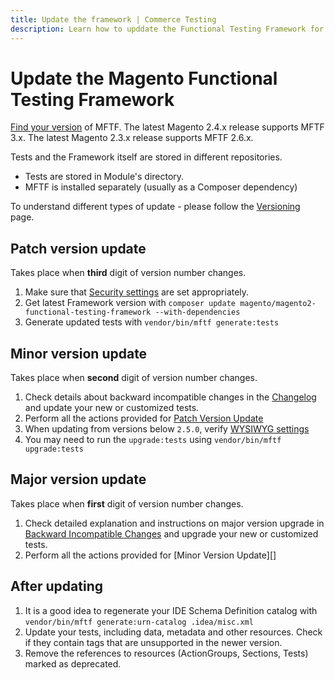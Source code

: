 ```yaml
---
title: Update the framework | Commerce Testing
description: Learn how to upddate the Functional Testing Framework for Adobe Commerce and Magento Open Source.
---
```


# Update the Magento Functional Testing Framework

<InlineAlert variant="info" slots="text"/>

[Find your version] of MFTF. The latest Magento 2.4.x release supports MFTF 3.x. The latest Magento 2.3.x release supports MFTF 2.6.x.

Tests and the Framework itself are stored in different repositories.

*  Tests are stored in Module's directory.
*  MFTF is installed separately (usually as a Composer dependency)

To understand different types of update - please follow the [Versioning][] page.

## Patch version update

Takes place when **third** digit of version number changes.

1. Make sure that [Security settings][] are set appropriately.
1. Get latest Framework version with `composer update magento/magento2-functional-testing-framework --with-dependencies`
1. Generate updated tests with `vendor/bin/mftf generate:tests`

## Minor version update

Takes place when **second** digit of version number changes.

1. Check details about backward incompatible changes in the [Changelog][] and update your new or customized tests.
1. Perform all the actions provided for [Patch Version Update][]
1. When updating from versions below `2.5.0`, verify [WYSIWYG settings][]
1. You may need to run the `upgrade:tests` using `vendor/bin/mftf upgrade:tests`

## Major version update

Takes place when **first** digit of version number changes.

1. Check detailed explanation and instructions on major version upgrade in [Backward Incompatible Changes][] and upgrade your new or customized tests.
1. Perform all the actions provided for [Minor Version Update][]

## After updating

1. It is a good idea to regenerate your IDE Schema Definition catalog with `vendor/bin/mftf generate:urn-catalog .idea/misc.xml`
1. Update your tests, including data, metadata and other resources. Check if they contain tags that are unsupported in the newer version.
1. Remove the references to resources (ActionGroups, Sections, Tests) marked as deprecated.

<!-- Link Definitions -->
[Changelog]: https://github.com/magento/magento2-functional-testing-framework/blob/master/CHANGELOG.md
[Backward Incompatible Changes]: backward-incompatible-changes.md
[WYSIWYG settings]: getting-started.md#wysiwyg-settings
[Security settings]: getting-started.md#security-settings
[Find your version]: index.md#find-your-mftf-version
[Versioning]: versioning.md#versioning-policy
[Patch Version Update]: #patch-version-update
